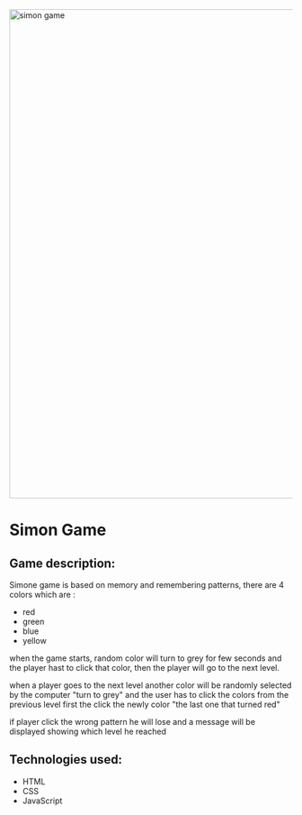 
<img width="1920" height="868" alt="simon game" src="https://github.com/user-attachments/assets/8d974b6e-f5c6-44e1-b51e-c80507a86139" />
<h1>Simon Game</h1>

<h2>Game description:</h2>
Simone game is based on memory and remembering patterns, there are 4 colors which are :
<ul>
  <li>red</li>
  <li>green</li>
  <li>blue</li>
  <li>yellow</li>
</ul>
when the game starts, random color will turn to grey for few seconds and the player hast to click that color, then the player will go to the next level.

when a player goes to the next level another color will be randomly selected by the computer "turn to grey" and the user has to click the colors from the previous level first the click the newly color "the last one that turned red"

if player click the wrong pattern he will lose and a message will be displayed showing which level he reached

<h2>Technologies used: </h2>
<ul>
  <li>HTML</li>
  <li>CSS</li>
  <li>JavaScript</li>
</ul>

